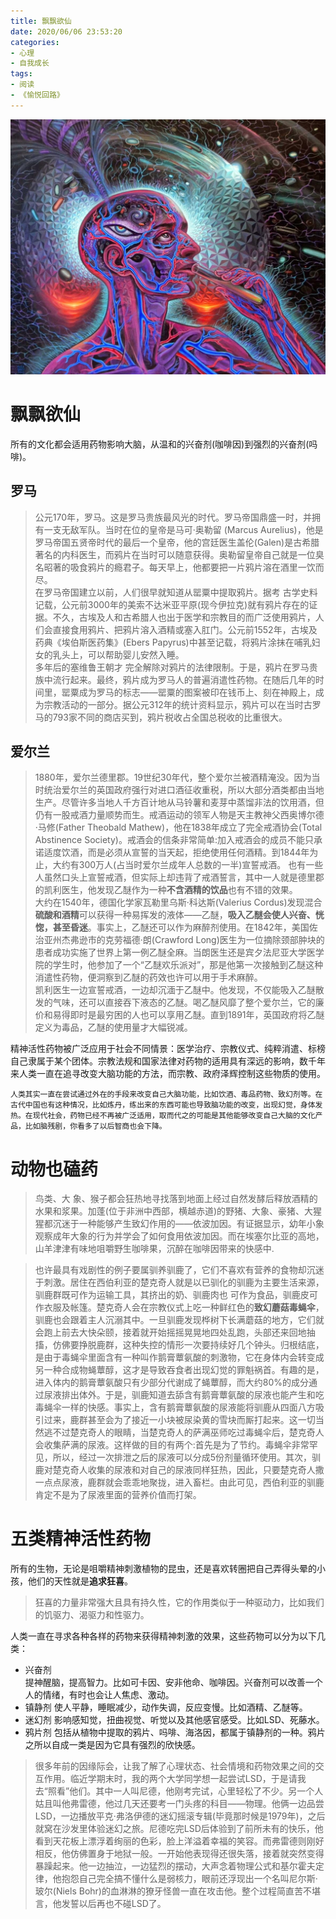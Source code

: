 ```yaml
---
title: 飘飘欲仙
date: 2020/06/06 23:53:20
categories:
- 心理
- 自我成长
tags:
- 阅读
- 《愉悦回路》
---
```


![image](/assets/images/26.jpeg)
# 飘飘欲仙
所有的文化都会适用药物影响大脑，从温和的兴奋剂(咖啡因)到强烈的兴奋剂(吗啡)。

<!--more-->
## 罗马
> 公元170年，罗马。这是罗马贵族最风光的时代。罗马帝国鼎盛一时，并拥有一支无敌军队。当时在位的皇帝是马可·奥勒留 (Marcus Aurelius)，他是罗马帝国五贤帝时代的最后一个皇帝，他的宫廷医生盖伦(Galen)是古希腊著名的内科医生，而鸦片在当时可以随意获得。奥勒留皇帝自己就是一位臭名昭著的吸食鸦片的瘾君子。每天早上，他都要把一片鸦片溶在酒里一饮而尽。  
在罗马帝国建立以前，人们很早就知道从罂粟中提取鸦片。据考 古学史料记载，公元前3000年的美索不达米亚平原(现今伊拉克)就有鸦片存在的证据。不久，古埃及人和古希腊人也出于医学和宗教目的而广泛使用鸦片，人们会直接食用鸦片、把鸦片溶入酒精或塞入肛门。公元前1552年，古埃及药典《埃伯斯医药集》(Ebers Papyrus)中甚至记载，将鸦片涂抹在哺乳妇女的乳头上，可以帮助婴儿安然入睡。  
多年后的塞维鲁王朝才 完全解除对鸦片的法律限制。于是，鸦片在罗马贵族中流行起来。最终，鸦片成为罗马人的普遍消遣性药物。在随后几年的时间里，罂粟成为罗马的标志——罂粟的图案被印在钱币上、刻在神殿上，成为宗教活动的一部分。据公元312年的统计资料显示，鸦片可以在当时古罗马的793家不同的商店买到，鸦片税收占全国总税收的比重很大。

## 爱尔兰
> 1880年，爱尔兰德里郡。19世纪30年代，整个爱尔兰被酒精淹没。因为当时统治爱尔兰的英国政府强行对进口酒征收重税，所以大部分酒类都由当地生产。尽管许多当地人千方百计地从马铃薯和麦芽中蒸馏非法的饮用酒，但仍有一股戒酒力量顺势而生。戒酒运动的领军人物是天主教神父西奥博尔德·马修(Father Theobald Mathew)，他在1838年成立了完全戒酒协会(Total Abstinence Society)。戒酒会的信条非常简单:加入戒酒会的成员不能只承诺适度饮酒，而是必须从宣誓的当天起，拒绝使用任何酒精。到1844年为止，大约有300万人(占当时爱尔兰成年人总数的一半)宣誓戒酒。
也有一些人虽然口头上宣誓戒酒，但实际上却违背了戒酒誓言，其中一人就是德里郡的凯利医生，他发现乙醚作为一种**不含酒精的饮品**也有不错的效果。  
大约在1540年，德国化学家瓦勒里乌斯·科达斯(Valerius Cordus)发现混合**硫酸和酒精**可以获得一种易挥发的液体——乙醚，**吸入乙醚会使人兴奋、恍惚，甚至昏迷**。事实上，乙醚还可以作为麻醉剂使用。在1842年，美国佐治亚州杰弗逊市的克劳福德·朗(Crawford Long)医生为一位摘除颈部肿块的患者成功实施了世界上第一例乙醚全麻。当朗医生还是宾夕法尼亚大学医学院的学生时，他参加了一个“乙醚欢乐派对”，那是他第一次接触到乙醚这种消遣性药物，便洞察到乙醚的药效也许可以用于手术麻醉。  
凯利医生一边宣誓戒酒，一边却沉湎于乙醚中。他发现，不仅能吸入乙醚散发的气味，还可以直接吞下液态的乙醚。喝乙醚风靡了整个爱尔兰，它的廉价和易得即时是最穷困的人也可以享用乙醚。直到1891年，英国政府将乙醚定义为毒品，乙醚的使用量才大幅锐减。

精神活性药物被广泛应用于社会不同情景：医学治疗、宗教仪式、纯粹消遣、标榜自己隶属于某个团体。宗教法规和国家法律对药物的适用具有深远的影响，数千年来人类一直在追寻改变大脑功能的方法，而宗教、政府泽辉控制这些物质的使用。

`人类其实一直在尝试通过外在的手段来改变自己大脑功能，比如饮酒、毒品药物、致幻剂等。在古代中国也有这种情况，比如炼丹，练出来的东西可能也导致脑功能的改变，出现幻觉，身体发热。在现代社会，药物已经不再被广泛适用，取而代之的可能是其他能够改变自己大脑的文化产品，比如脑残剧，你看多了以后智商也会下降。`

# 动物也磕药
> 鸟类、大 象、猴子都会狂热地寻找落到地面上经过自然发酵后释放酒精的水果和浆果。加蓬(位于非洲中西部，横越赤道)的野猪、大象、豪猪、大猩猩都沉迷于一种能够产生致幻作用的——依波加因。有证据显示，幼年小象观察成年大象的行为并学会了如何食用依波加因。而在埃塞尔比亚的高地，山羊津津有味地咀嚼野生咖啡果，沉醉在咖啡因带来的快感中.

> 也许最具有戏剧性的例子要属驯养驯鹿了，它们不喜欢有营养的食物却沉迷于刺激。居住在西伯利亚的楚克奇人就是以已驯化的驯鹿为主要生活来源，驯鹿群既可作为运输工具，其挤出的奶、驯鹿肉也 可作为食品，驯鹿皮可作衣服及帐篷。楚克奇人会在宗教仪式上吃一种鲜红色的**致幻蘑菇毒蝇伞**，驯鹿也会跟着主人沉溺其中。一旦驯鹿发现桦树下长满蘑菇的地方，它们就会跑上前去大快朵颐，接着就开始摇摇晃晃地四处乱跑，头部还来回地抽搐，仿佛要挣脱鹿群，这种失控的情形一次要持续好几个钟头。归根结底，是由于毒蝇伞里面含有一种叫作鹅膏蕈氨酸的刺激物，它在身体内会转变成另一种合成物蝇蕈醇，这才是导致吞食者出现幻觉的罪魁祸首。有趣的是，进入体内的鹅膏蕈氨酸只有少部分代谢成了蝇蕈醇，而大约80%的成分通过尿液排出体外。于是，驯鹿知道去舔含有鹅膏蕈氨酸的尿液也能产生和吃毒蝇伞一样的快感。事实上，含有鹅膏蕈氨酸的尿液能将驯鹿从四面八方吸引过来，鹿群甚至会为了接近一小块被尿染黄的雪块而厮打起来。这一切当然逃不过楚克奇人的眼睛，当楚克奇人的萨满巫师吃过毒蝇伞后，楚克奇人会收集萨满的尿液。这样做的目的有两个:首先是为了节约。毒蝇伞非常罕见，所以，经过一次排泄之后的尿液可以分成5份剂量循环使用。其次，驯鹿对楚克奇人收集的尿液和对自己的尿液同样狂热，因此，只要楚克奇人撒一点点尿液，鹿群就会乖乖地聚拢，进入畜栏。由此可见，西伯利亚的驯鹿肯定不是为了尿液里面的营养价值而打架。

# 五类精神活性药物
所有的生物，无论是咀嚼精神刺激植物的昆虫，还是喜欢转圈把自己弄得头晕的小孩，他们的天性就是**追求狂喜**。

> 狂喜的力量非常强大且具有持久性，它的作用类似于一种驱动力，比如我们的饥驱力、渴驱力和性驱力。

人类一直在寻求各种各样的药物来获得精神刺激的效果，这些药物可以分为以下几类：
* 兴奋剂  
  提神醒脑，提高智力。比如可卡因、安非他命、咖啡因。兴奋剂可以改善一个人的情绪，有时也会让人焦虑、激动。
* 镇静剂
  使人平静，睡眠减少，动作失调，反应变慢。比如酒精、乙醚等。
* 迷幻剂
  影响感知觉，扭曲视觉、听觉以及其他感官感受。比如LSD、死藤水。
* 鸦片剂
  包括从植物中提取的鸦片、吗啡、海洛因，都属于镇静剂的一种。鸦片之所以自成一类是因为它具有强烈的欣快感。

> 很多年前的因缘际会，让我了解了心理状态、社会情境和药物效果之间的交互作用。临近学期末时，我的两个大学同学想一起尝试LSD，于是请我去“照看”他们。其中一人叫尼德，他刚考完试，心里轻松了不少。另一个人姑且叫他弗雷德，他过几天还要考一门头疼的科目——物理。他俩一边品尝LSD，一边播放平克·弗洛伊德的迷幻摇滚专辑(毕竟那时候是1979年)，之后就窝在沙发里体验迷幻之旅。尼德吃完LSD后体验到了前所未有的快乐，他看到天花板上漂浮着绚丽的色彩，脸上洋溢着幸福的笑容。而弗雷德则刚好相反，他仿佛置身于地狱一般。一开始他表现得还很失落，接着就突然变得暴躁起来。他一边抽泣，一边猛烈的摆动，大声念着物理公式和基尔霍夫定律，他抱怨自己完全搞不懂什么是弱核力，眼前还浮现出一个名叫尼尔斯·玻尔(Niels Bohr)的血淋淋的獠牙怪兽一直在攻击他。整个过程简直苦不堪言，他发誓以后再也不碰LSD了。
